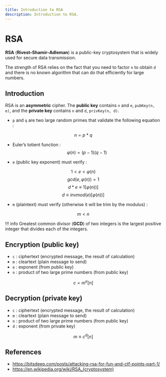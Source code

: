 ```yaml
---
title: Introduction to RSA
description: Introduction to RSA.
---
```


# RSA

**RSA** (**Rivest–Shamir–Adleman**) is a public-key cryptosystem that is widely used for secure data transmission.

The strength of RSA relies on the fact that you need to factor `n` to obtain `d` and there is no known algorithm that can do that efficiently for large numbers.

## Introduction

RSA is an **asymmetric** cipher. The **public key** contains `n` and `e`, `pubKey(n, e)`, and the **private key** contains `n` and `d`, `privKey(n, d)`.

- `p` and `q` are two large random primes that validate the following equation :

$$
n = p * q
$$

-  Euler’s totient function :
$$
\varphi(n)=(p - 1)(q - 1)
$$

- `e` (public key exponent) must verify :

$$
1 < e < \varphi(n)
$$
$$
gcd(e, \varphi(n)) = 1
$$
$$
d * e \equiv 1 [\varphi(n))]
$$
$$
d \equiv invmod(e) [\varphi(n))]
$$

- `m` (plaintext) must verify (otherwise it will be trim by the modulus) :

$$
m < n
$$

!!! info
	Greatest common divisor (**GCD**) of two integers is the largest positive integer that divides each of the integers.

## Encryption (public key)

- `c` : ciphertext (encrypted message, the result of calculation)
- `m` : cleartext (plain message to send)
- `e` : exponent (from public key)
- `n` : product of two large prime numbers (from public key)

$$
c = m^e [n]
$$

## Decryption (private key)

- `c` : ciphertext (encrypted message, the result of calculation)
- `m` : cleartext (plain message to send)
- `n` : product of two large prime numbers (from public key)
- `d` : exponent (from private key)

$$
m \equiv c^d [n]
$$

## References

- https://bitsdeep.com/posts/attacking-rsa-for-fun-and-ctf-points-part-1/
- https://en.wikipedia.org/wiki/RSA_(cryptosystem)